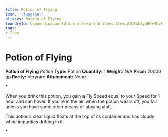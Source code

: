 ```yaml
---
title: Potion of Flying
icon: ':luggage:'
aliases: Potion of Flying
foundryId: Compendium.world.ddb-eureka-ddb-items.Item.yZOEWb3yaBPxMCsE
tags:
- Item
---
```


# Potion of Flying

**Potion of Flying**
_Potion_
**Type:** Potion
**Quantity:** 1
**Weight:** N/A
**Price:** 20000 gp
**Rarity:** Veryrare
**Attunement:** None

*<p>When you drink this potion, you gain a Fly Speed equal to your Speed for 1 hour and can hover. If you’re in the air when the potion wears off, you fall unless you have some other means of staying aloft.

This potion’s clear liquid floats at the top of its container and has cloudy white impurities drifting in it.</p>*